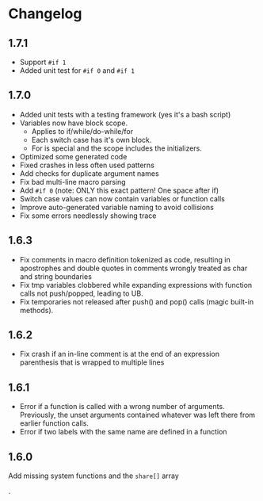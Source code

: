 # Changelog

## 1.7.1

- Support `#if 1`
- Added unit test for `#if 0` and `#if 1`

## 1.7.0

- Added unit tests with a testing framework (yes it's a bash script)
- Variables now have block scope. 
  - Applies to if/while/do-while/for
  - Each switch case has it's own block.
  - For is special and the scope includes the initializers.
- Optimized some generated code
- Fixed crashes in less often used patterns
- Add checks for duplicate argument names
- Fix bad multi-line macro parsing
- Add `#if 0` (note: ONLY this exact pattern! One space after if)
- Switch case values can now contain variables or function calls
- Improve auto-generated variable naming to avoid collisions
- Fix some errors needlessly showing trace

## 1.6.3

- Fix comments in macro definition tokenized as code, resulting in apostrophes and double quotes
  in comments wrongly treated as char and string boundaries
- Fix tmp variables clobbered while expanding expressions with function calls not push/popped, leading to UB. 
- Fix temporaries not released after push() and pop() calls (magic built-in methods).

## 1.6.2

- Fix crash if an in-line comment is at the end of an expression parenthesis that is wrapped to multiple lines

## 1.6.1

- Error if a function is called with a wrong number of arguments.
  Previously, the unset arguments contained whatever was left there
  from earlier function calls.
- Error if two labels with the same name are defined in a function

## 1.6.0

Add missing system functions and the `share[]` array

.
